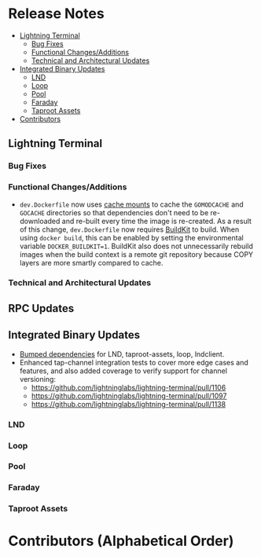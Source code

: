 # Release Notes

- [Lightning Terminal](#lightning-terminal)
    - [Bug Fixes](#bug-fixes)
    - [Functional Changes/Additions](#functional-changesadditions)
    - [Technical and Architectural Updates](#technical-and-architectural-updates)
- [Integrated Binary Updates](#integrated-binary-updates)
    - [LND](#lnd)
    - [Loop](#loop)
    - [Pool](#pool)
    - [Faraday](#faraday)
    - [Taproot Assets](#taproot-assets)
- [Contributors](#contributors-alphabetical-order)
## Lightning Terminal

### Bug Fixes

### Functional Changes/Additions

* `dev.Dockerfile` now uses 
  [cache mounts](https://docs.docker.com/build/cache/optimize/#use-cache-mounts)
  to cache the `GOMODCACHE` and `GOCACHE` directories so that dependencies don't
  need to be re-downloaded and re-built every time the image is re-created.
  As a result of this change, `dev.Dockerfile` now requires
  [BuildKit](https://docs.docker.com/build/buildkit) to build. When using
  `docker build`, this can be enabled by setting the environmental variable
  `DOCKER_BUILDKIT=1`. BuildKit also does not unnecessarily rebuild images when
  the build context is a remote git repository because COPY layers are more
  smartly compared to cache.


### Technical and Architectural Updates

## RPC Updates

## Integrated Binary Updates

- [Bumped dependencies](https://github.com/lightninglabs/lightning-terminal/pull/1155/commits/537ed05776f64a3bbbdbd9177c8be329bf847890)
for LND, taproot-assets, loop, lndclient.
- Enhanced tap-channel integration tests to cover more edge cases and features,
and also added coverage to verify support for channel versioning:
    - https://github.com/lightninglabs/lightning-terminal/pull/1106
    - https://github.com/lightninglabs/lightning-terminal/pull/1097
    - https://github.com/lightninglabs/lightning-terminal/pull/1138
 

### LND

### Loop

### Pool

### Faraday

### Taproot Assets

# Contributors (Alphabetical Order)